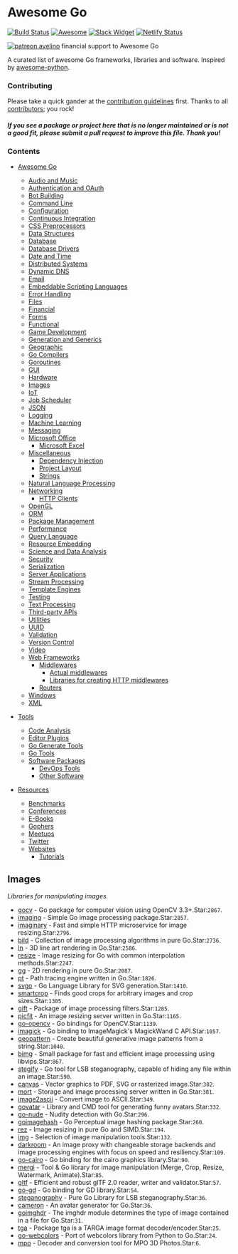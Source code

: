 # Awesome Go

[![Build Status](https://travis-ci.org/avelino/awesome-go.svg?branch=master)](https://travis-ci.org/avelino/awesome-go) [![Awesome](https://cdn.rawgit.com/sindresorhus/awesome/d7305f38d29fed78fa85652e3a63e154dd8e8829/media/badge.svg)](https://github.com/sindresorhus/awesome) [![Slack Widget](https://img.shields.io/badge/join-us%20on%20slack-gray.svg?longCache=true&logo=slack&colorB=red)](http://gophers.slack.com/messages/awesome) [![Netlify Status](https://api.netlify.com/api/v1/badges/83a6dcbe-0da6-433e-b586-f68109286bd5/deploy-status)](https://app.netlify.com/sites/awesome-go/deploys)

[![patreon avelino](https://c5.patreon.com/external/logo/become_a_patron_button@2x.png)](https://www.patreon.com/avelinosource) financial support to Awesome Go

A curated list of awesome Go frameworks, libraries and software. Inspired by [awesome-python](https://github.com/vinta/awesome-python).

### Contributing

Please take a quick gander at the [contribution guidelines](https://github.com/avelino/awesome-go/blob/master/CONTRIBUTING.md) first. Thanks to all [contributors](https://github.com/avelino/awesome-go/graphs/contributors); you rock!

#### *If you see a package or project here that is no longer maintained or is not a good fit, please submit a pull request to improve this file. Thank you!*

### Contents

- [Awesome Go](#awesome-go)
    - [Audio and Music](#audio-and-music)
    - [Authentication and OAuth](#authentication-and-oauth)
    - [Bot Building](#bot-building)
    - [Command Line](#command-line)
    - [Configuration](#configuration)
    - [Continuous Integration](#continuous-integration)
    - [CSS Preprocessors](#css-preprocessors)
    - [Data Structures](#data-structures)
    - [Database](#database)
    - [Database Drivers](#database-drivers)
    - [Date and Time](#date-and-time)
    - [Distributed Systems](#distributed-systems)
    - [Dynamic DNS](#dynamic-dns)
    - [Email](#email)
    - [Embeddable Scripting Languages](#embeddable-scripting-languages)
    - [Error Handling](#error-handling)
    - [Files](#files)
    - [Financial](#financial)
    - [Forms](#forms)
    - [Functional](#functional)
    - [Game Development](#game-development)
    - [Generation and Generics](#generation-and-generics)
    - [Geographic](#geographic)
    - [Go Compilers](#go-compilers)
    - [Goroutines](#goroutines)
    - [GUI](#gui)
    - [Hardware](#hardware)
    - [Images](#images)
    - [IoT](#iot-internet-of-things)
    - [Job Scheduler](#job-scheduler)
    - [JSON](#json)
    - [Logging](#logging)
    - [Machine Learning](#machine-learning)
    - [Messaging](#messaging)
    - [Microsoft Office](#microsoft-office)
        - [Microsoft Excel](#microsoft-excel)
    - [Miscellaneous](#miscellaneous)
        - [Dependency Injection](#dependency-injection)
        - [Project Layout](#project-layout)
        - [Strings](#strings)
    - [Natural Language Processing](#natural-language-processing)
    - [Networking](#networking)
        - [HTTP Clients](#http-clients)
    - [OpenGL](#opengl)
    - [ORM](#orm)
    - [Package Management](#package-management)
    - [Performance](#performance)
    - [Query Language](#query-language)
    - [Resource Embedding](#resource-embedding)
    - [Science and Data Analysis](#science-and-data-analysis)
    - [Security](#security)
    - [Serialization](#serialization)
    - [Server Applications](#server-applications)
    - [Stream Processing](#stream-processing)
    - [Template Engines](#template-engines)
    - [Testing](#testing)
    - [Text Processing](#text-processing)
    - [Third-party APIs](#third-party-apis)
    - [Utilities](#utilities)
    - [UUID](#uuid)
    - [Validation](#validation)
    - [Version Control](#version-control)
    - [Video](#video)
    - [Web Frameworks](#web-frameworks)
        - [Middlewares](#middlewares)
            - [Actual middlewares](#actual-middlewares)
            - [Libraries for creating HTTP middlewares](#libraries-for-creating-http-middlewares)
        - [Routers](#routers)
    - [Windows](#windows)
    - [XML](#xml)

- [Tools](#tools)
    - [Code Analysis](#code-analysis)
    - [Editor Plugins](#editor-plugins)
    - [Go Generate Tools](#go-generate-tools)
    - [Go Tools](#go-tools)
    - [Software Packages](#software-packages)
        - [DevOps Tools](#devops-tools)
        - [Other Software](#other-software)

- [Resources](#resources)
    - [Benchmarks](#benchmarks)
    - [Conferences](#conferences)
    - [E-Books](#e-books)
    - [Gophers](#gophers)
    - [Meetups](#meetups)
    - [Twitter](#twitter)
    - [Websites](#websites)
        - [Tutorials](#tutorials)

## Images

*Libraries for manipulating images.*

* [gocv](https://github.com/hybridgroup/gocv) - Go package for computer vision using OpenCV 3.3+.Star:`2867`.
* [imaging](https://github.com/disintegration/imaging) - Simple Go image processing package.Star:`2857`.
* [imaginary](https://github.com/h2non/imaginary) - Fast and simple HTTP microservice for image resizing.Star:`2796`.
* [bild](https://github.com/anthonynsimon/bild) - Collection of image processing algorithms in pure Go.Star:`2736`.
* [ln](https://github.com/fogleman/ln) - 3D line art rendering in Go.Star:`2586`.
* [resize](https://github.com/nfnt/resize) - Image resizing for Go with common interpolation methods.Star:`2247`.
* [gg](https://github.com/fogleman/gg) - 2D rendering in pure Go.Star:`2087`.
* [pt](https://github.com/fogleman/pt) - Path tracing engine written in Go.Star:`1826`.
* [svgo](https://github.com/ajstarks/svgo) - Go Language Library for SVG generation.Star:`1410`.
* [smartcrop](https://github.com/muesli/smartcrop) - Finds good crops for arbitrary images and crop sizes.Star:`1305`.
* [gift](https://github.com/disintegration/gift) - Package of image processing filters.Star:`1285`.
* [picfit](https://github.com/thoas/picfit) - An image resizing server written in Go.Star:`1165`.
* [go-opencv](https://github.com/lazywei/go-opencv) - Go bindings for OpenCV.Star:`1139`.
* [imagick](https://github.com/gographics/imagick) - Go binding to ImageMagick's MagickWand C API.Star:`1057`.
* [geopattern](https://github.com/pravj/geopattern) - Create beautiful generative image patterns from a string.Star:`1040`.
* [bimg](https://github.com/h2non/bimg) - Small package for fast and efficient image processing using libvips.Star:`867`.
* [stegify](https://github.com/DimitarPetrov/stegify) - Go tool for LSB steganography, capable of hiding any file within an image.Star:`590`.
* [canvas](https://github.com/tdewolff/canvas) - Vector graphics to PDF, SVG or rasterized image.Star:`382`.
* [mort](https://github.com/aldor007/mort) - Storage and image processing server written in Go.Star:`381`.
* [image2ascii](https://github.com/qeesung/image2ascii) - Convert image to ASCII.Star:`349`.
* [govatar](https://github.com/o1egl/govatar) - Library and CMD tool for generating funny avatars.Star:`332`.
* [go-nude](https://github.com/koyachi/go-nude) - Nudity detection with Go.Star:`296`.
* [goimagehash](https://github.com/corona10/goimagehash) - Go Perceptual image hashing package.Star:`260`.
* [rez](https://github.com/bamiaux/rez) - Image resizing in pure Go and SIMD.Star:`194`.
* [img](https://github.com/hawx/img) - Selection of image manipulation tools.Star:`132`.
* [darkroom](https://github.com/gojek/darkroom) - An image proxy with changeable storage backends and image processing engines with focus on speed and resiliency.Star:`109`.
* [go-cairo](https://github.com/ungerik/go-cairo) - Go binding for the cairo graphics library.Star:`90`.
* [mergi](https://github.com/noelyahan/mergi) - Tool & Go library for image manipulation (Merge, Crop, Resize, Watermark, Animate).Star:`85`.
* [gltf](https://github.com/qmuntal/gltf) - Efficient and robust glTF 2.0 reader, writer and validator.Star:`57`.
* [go-gd](https://github.com/bolknote/go-gd) - Go binding for GD library.Star:`54`.
* [steganography](https://github.com/auyer/steganography) - Pure Go Library for LSB steganography.Star:`36`.
* [cameron](https://github.com/aofei/cameron) - An avatar generator for Go.Star:`36`.
* [goimghdr](https://github.com/corona10/goimghdr) - The imghdr module determines the type of image contained in a file for Go.Star:`31`.
* [tga](https://github.com/ftrvxmtrx/tga) - Package tga is a TARGA image format decoder/encoder.Star:`25`.
* [go-webcolors](https://github.com/jyotiska/go-webcolors) - Port of webcolors library from Python to Go.Star:`24`.
* [mpo](https://github.com/donatj/mpo) - Decoder and conversion tool for MPO 3D Photos.Star:`6`.
